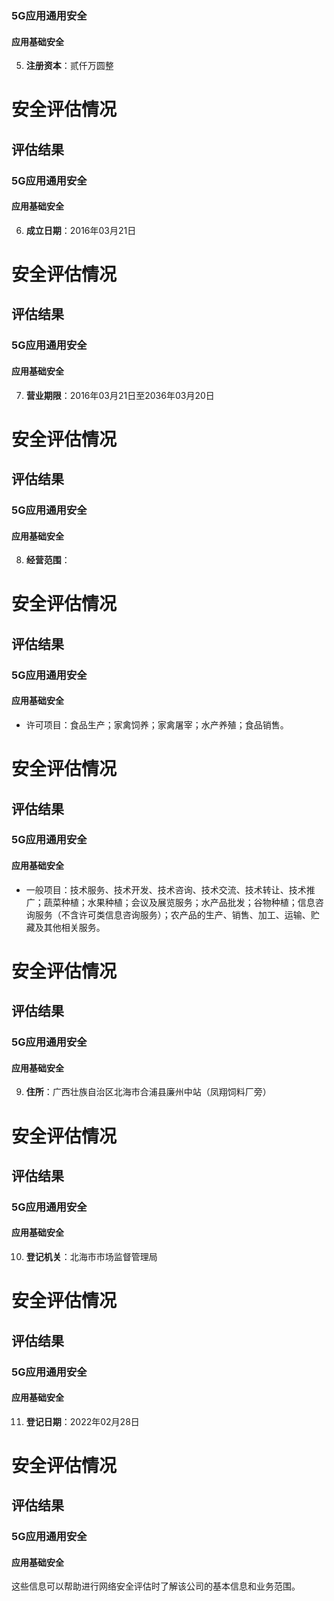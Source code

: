 ### 5G应用通用安全
#### 应用基础安全
5. **注册资本**：贰仟万圆整
# 安全评估情况
## 评估结果
### 5G应用通用安全
#### 应用基础安全
6. **成立日期**：2016年03月21日
# 安全评估情况
## 评估结果
### 5G应用通用安全
#### 应用基础安全
7. **营业期限**：2016年03月21日至2036年03月20日
# 安全评估情况
## 评估结果
### 5G应用通用安全
#### 应用基础安全
8. **经营范围**：
# 安全评估情况
## 评估结果
### 5G应用通用安全
#### 应用基础安全
   - 许可项目：食品生产；家禽饲养；家禽屠宰；水产养殖；食品销售。
# 安全评估情况
## 评估结果
### 5G应用通用安全
#### 应用基础安全
   - 一般项目：技术服务、技术开发、技术咨询、技术交流、技术转让、技术推广；蔬菜种植；水果种植；会议及展览服务；水产品批发；谷物种植；信息咨询服务（不含许可类信息咨询服务）；农产品的生产、销售、加工、运输、贮藏及其他相关服务。
# 安全评估情况
## 评估结果
### 5G应用通用安全
#### 应用基础安全
9. **住所**：广西壮族自治区北海市合浦县廉州中站（凤翔饲料厂旁）
# 安全评估情况
## 评估结果
### 5G应用通用安全
#### 应用基础安全
10. **登记机关**：北海市市场监督管理局
# 安全评估情况
## 评估结果
### 5G应用通用安全
#### 应用基础安全
11. **登记日期**：2022年02月28日
# 安全评估情况
## 评估结果
### 5G应用通用安全
#### 应用基础安全
这些信息可以帮助进行网络安全评估时了解该公司的基本信息和业务范围。